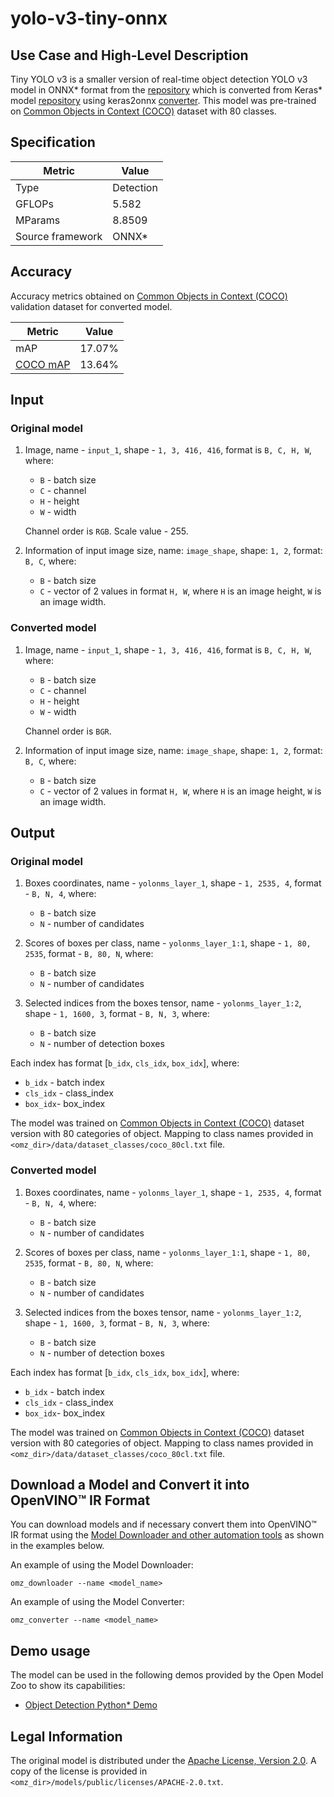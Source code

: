 # yolo-v3-tiny-onnx

## Use Case and High-Level Description

Tiny YOLO v3 is a smaller version of real-time object detection YOLO v3 model in ONNX\* format from the [repository](https://github.com/onnx/models/tree/master/vision/object_detection_segmentation/yolov3) which is converted from Keras\* model [repository](https://github.com/qqwweee/keras-yolo3) using keras2onnx [converter](https://github.com/onnx/keras-onnx). This model was pre-trained on [Common Objects in Context (COCO)](https://cocodataset.org/#home) dataset with 80 classes.

## Specification

| Metric            | Value         |
|-------------------|---------------|
| Type              | Detection     |
| GFLOPs            | 5.582         |
| MParams           | 8.8509        |
| Source framework  | ONNX\*        |

## Accuracy

Accuracy metrics obtained on [Common Objects in Context (COCO)](https://cocodataset.org/#home) validation dataset for converted model.

| Metric                                                | Value  |
| ----------------------------------------------------- | -------|
| mAP                                                   | 17.07% |
| [COCO mAP](https://cocodataset.org/#detection-eval)   | 13.64% |

## Input

### Original model

1. Image, name - `input_1`, shape - `1, 3, 416, 416`, format is `B, C, H, W`, where:

    - `B` - batch size
    - `C` - channel
    - `H` - height
    - `W` - width

    Channel order is `RGB`.
    Scale value - 255.

2. Information of input image size, name: `image_shape`, shape: `1, 2`, format: `B, C`, where:

    - `B` - batch size
    - `C` - vector of 2 values in format `H, W`, where `H` is an image height, `W` is an image width.

### Converted model

1. Image, name - `input_1`, shape - `1, 3, 416, 416`, format is `B, C, H, W`, where:

    - `B` - batch size
    - `C` - channel
    - `H` - height
    - `W` - width

    Channel order is `BGR`.

2. Information of input image size, name: `image_shape`, shape: `1, 2`, format: `B, C`, where:

    - `B` - batch size
    - `C` - vector of 2 values in format `H, W`, where `H` is an image height, `W` is an image width.

## Output

### Original model

1. Boxes coordinates, name - `yolonms_layer_1`,  shape - `1, 2535, 4`, format - `B, N, 4`, where:

    - `B` - batch size
    - `N` - number of candidates

2. Scores of boxes per class, name - `yolonms_layer_1:1`,  shape - `1, 80, 2535`, format - `B, 80, N`, where:

    - `B` - batch size
    - `N` - number of candidates

3. Selected indices from the boxes tensor, name - `yolonms_layer_1:2`,  shape - `1, 1600, 3`, format - `B, N, 3`, where:

    - `B` - batch size
    - `N` - number of detection boxes

Each index has format [`b_idx`, `cls_idx`, `box_idx`], where:

- `b_idx` - batch index
- `cls_idx` - class_index
- `box_idx`- box_index

The model was trained on [Common Objects in Context (COCO)](https://cocodataset.org/#home) dataset version with 80 categories of object. Mapping to class names provided in `<omz_dir>/data/dataset_classes/coco_80cl.txt` file.

### Converted model

1. Boxes coordinates, name - `yolonms_layer_1`,  shape - `1, 2535, 4`, format - `B, N, 4`, where:

    - `B` - batch size
    - `N` - number of candidates

2. Scores of boxes per class, name - `yolonms_layer_1:1`,  shape - `1, 80, 2535`, format - `B, 80, N`, where:

    - `B` - batch size
    - `N` - number of candidates

3. Selected indices from the boxes tensor, name - `yolonms_layer_1:2`,  shape - `1, 1600, 3`, format - `B, N, 3`, where:

    - `B` - batch size
    - `N` - number of detection boxes

Each index has format [`b_idx`, `cls_idx`, `box_idx`], where:

- `b_idx` - batch index
- `cls_idx` - class_index
- `box_idx`- box_index

The model was trained on [Common Objects in Context (COCO)](https://cocodataset.org/#home) dataset version with 80 categories of object. Mapping to class names provided in `<omz_dir>/data/dataset_classes/coco_80cl.txt` file.

## Download a Model and Convert it into OpenVINO™ IR Format

You can download models and if necessary convert them into OpenVINO™ IR format using the [Model Downloader and other automation tools](../../../tools/model_tools/README.md) as shown in the examples below.

An example of using the Model Downloader:
```
omz_downloader --name <model_name>
```

An example of using the Model Converter:
```
omz_converter --name <model_name>
```

## Demo usage

The model can be used in the following demos provided by the Open Model Zoo to show its capabilities:

* [Object Detection Python\* Demo](../../../demos/object_detection_demo/python/README.md)

## Legal Information

The original model is distributed under the
[Apache License, Version 2.0](https://raw.githubusercontent.com/onnx/models/master/LICENSE).
A copy of the license is provided in `<omz_dir>/models/public/licenses/APACHE-2.0.txt`.
